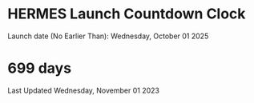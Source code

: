 # HERMES Launch Countdown Clock

Launch date (No Earlier Than): Wednesday, October 01 2025
# 699 days

Last Updated Wednesday, November 01 2023